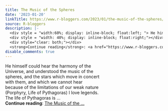 ```yaml
---
title: The Music of the Spheres
date: '2023-01-20'
linkTitle: https://www.r-bloggers.com/2023/01/the-music-of-the-spheres/
source: R-bloggers
description: |-
  <div style = "width:60%; display: inline-block; float:left; "> He himself could hear the harmony of the Universe, and understood the music of the spheres, and the stars which move in concert with them, and which we cannot hear because of the limitations of our weak nature (Porphyry, Life of Pythagoras) I love legends. The life of Pythagoras is ...</div>
  <div style = "width: 40%; display: inline-block; float:right;"></div>
  <div style="clear: both;"></div>
  <strong>Continue reading</strong>: <a href="https://www.r-bloggers.com/2023/01/the-music-of-the-spheres/">The Music of the ...
disable_comments: true
---
```

<div style = "width:60%; display: inline-block; float:left; "> He himself could hear the harmony of the Universe, and understood the music of the spheres, and the stars which move in concert with them, and which we cannot hear because of the limitations of our weak nature (Porphyry, Life of Pythagoras) I love legends. The life of Pythagoras is ...</div>
<div style = "width: 40%; display: inline-block; float:right;"></div>
<div style="clear: both;"></div>
<strong>Continue reading</strong>: <a href="https://www.r-bloggers.com/2023/01/the-music-of-the-spheres/">The Music of the ...